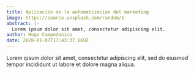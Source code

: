 ```yaml
---
title: Aplicación de la automatización del marketing
image: https://source.unsplash.com/random/1
abstract: |-
  Lorem ipsum dolor sit amet, consectetur adipiscing elit.
author: Hugo Campodonico
date: 2020-01-07T17:43:37.669Z
---
```

Lorem ipsum dolor sit amet, consectetur adipiscing elit, sed do eiusmod tempor incididunt ut labore et dolore magna aliqua.

